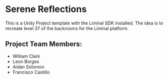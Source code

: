 # Serene Reflections
This is a Unity Project template with the Liminal SDK installed. The idea is to recreate level 37 of the backrooms for the Liminal platform.

## Project Team Members:
- William Clark
- Leon Borges
- Aidan Solomon
- Francisco Castillo
